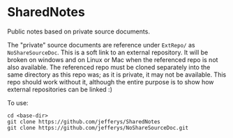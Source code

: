 # SharedNotes

Public notes based on private source documents.

The "private" source documents are reference under `ExtRepo/` as
`NoShareSourceDoc`. This is a soft link to an external repository. It will be
broken on windows and on Linux or Mac when the referenced repo is not also
available. The referenced repo must be cloned separately into the same
directory as this repo was; as it is private, it may not be available. This
repo should work without it, although the entire purpose is to show how
external repositories can be linked :)

To use:

```
cd <base-dir>
git clone https://github.com/jefferys/SharedNotes
git clone https://github.com/jefferys/NoShareSourceDoc.git
```
